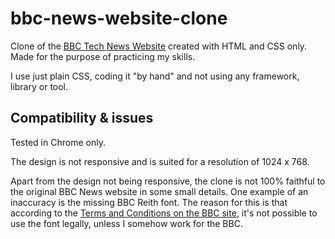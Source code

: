 # bbc-news-website-clone
Clone of the [BBC Tech News Website](https://www.bbc.com/news/technology) created with HTML and CSS only. Made for the purpose of practicing my skills.

I use just plain CSS, coding it "by hand" and not using any framework, library or tool. 

## Compatibility & issues

Tested in Chrome only. 

The design is not responsive and is suited for a resolution of 1024 x 768. 

Apart from the design not being responsive, the clone is not 100% faithful to the original BBC News website in some small details. One example of an inaccuracy is the missing BBC Reith font. The reason for this is that according to the [Terms and Conditions on the BBC site](https://www.bbc.co.uk/branding), it's not possible to use the font legally, unless I somehow work for the BBC.